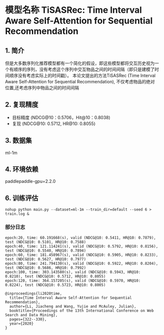 # 模型名称 TiSASRec: Time Interval Aware Self-Attention for Sequential Recommendation
## 1. 简介
但是大多数序列化推荐模型都有一个简化的假设，即这些模型都将交互历史视为一个有顺序的序列，没有考虑这个序列中交互物品之间的时间间隔（即只是建模了时间顺序没有考虑实际上的时间戳）。
本论文提出的方法TiSASRec (Time Interval Aware Self-Attention for Sequential Recommendation), 不仅考虑物品的绝对位置,还考虑序列中物品之间的时间间隔
## 2. 复现精度
- 目标精度 (NDCG@10：0.5706，Hit@10：0.8038)
- 复现 (NDCG@10: 0.5712, HR@10: 0.8055)
## 3. 数据集
ml-1m
## 4. 环境依赖
paddlepaddle-gpu=2.2.0
## 6. 训练评估
```
nohup python main.py --dataset=ml-1m --train_dir=default --seed 6 > train.log &
```
### 部分日志
```
epoch:20, time: 60.191668(s), valid (NDCG@10: 0.5411, HR@10: 0.7879), test (NDCG@10: 0.5101, HR@10: 0.7588)
epoch:40, time: 121.114241(s), valid (NDCG@10: 0.5792, HR@10: 0.8156), test (NDCG@10: 0.5540, HR@10: 0.7894)
epoch:60, time: 181.458967(s), valid (NDCG@10: 0.5905, HR@10: 0.8233), test (NDCG@10: 0.5627, HR@10: 0.7977)
epoch:80, time: 241.794130(s), valid (NDCG@10: 0.5922, HR@10: 0.8204), test (NDCG@10: 0.5686, HR@10: 0.7992)
epoch:100, time: 303.143580(s), valid (NDCG@10: 0.5943, HR@10: 0.8210), test (NDCG@10: 0.5712, HR@10: 0.8055)
epoch:120, time: 364.157205(s), valid (NDCG@10: 0.5970, HR@10: 0.8224), test (NDCG@10: 0.5723, HR@10: 0.8005)
```
```
@inproceedings{li2020time,
  title={Time Interval Aware Self-Attention for Sequential Recommendation},
  author={Li, Jiacheng and Wang, Yujie and McAuley, Julian},
  booktitle={Proceedings of the 13th International Conference on Web Search and Data Mining},
  pages={322--330},
  year={2020}
}
```
